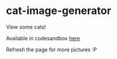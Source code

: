 # cat-image-generator
View some cats!

Available in codesandbox [here](https://codesandbox.io/p/sandbox/cat-image-generator-wh8kw2)

Refresh the page for more pictures :P
